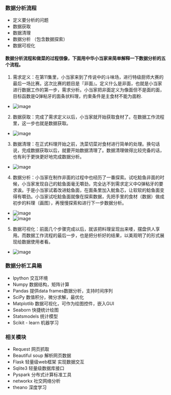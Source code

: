 ### 数据分析流程
- 定义要分析的问题
- 数据获取
- 数据清理
- 数据分析 （包含数据探索）
- 数据可视化
	
#### 数据分析流程和做菜的过程很像，下面用中华小当家来简单解释一下数据分析的五个流程。
1.  需求定义：在第11集里，小当家来到了传说中的斗味场，进行特级厨师大赛的最后一场比赛。这次比赛的题目是『非面』。定义什么是非面，也就是小当家进行数据工作的第一步，需求分析。小当家把非面定义为像面但不是面的面，目标函数是Q弹粘牙的面条状料理，约束条件是主食材不能为面粉.
- ![image](https://github.com/linmiao/Data102/blob/master/assignment/1w/screenshot/1.png)
2.  数据获取：完成了需求定义以后，小当家就开始获取食材了。在数据工作流程里，这一步也就是数据获取。
- ![image](https://github.com/linmiao/Data102/blob/master/assignment/1w/screenshot/2.png)
3.  数据清理：在正式料理开始之前，洗菜切菜对食材进行简单的处理。换句话说，完成数据获取以后，就要开始数据清理了。数据清理做得比较完备的话，也有利于更快更好地完成数据分析。
- ![image](https://github.com/linmiao/Data102/blob/master/assignment/1w/screenshot/3.png)
4. 数据分析：小当家在制作非面的过程中也经历了一番探索。试吃鲶鱼非面的时候，小当家发现自己的鲶鱼面毫无嚼劲，完全达不到需求定义中Q弹粘牙的要求诶。于是小当家试着改进鲶鱼面，在面条里加入鱿鱼芯，让软软的鲶鱼面变得有嚼劲。小当家试吃鲶鱼面就像在探索数据，先把手里的食材（数据）做成初步的料理（画图），再慢慢探索和进行下一步数据分析。
- ![image](https://github.com/linmiao/Data102/blob/master/assignment/1w/screenshot/4.png)
- ![image](https://github.com/linmiao/Data102/blob/master/assignment/1w/screenshot/5.png)
5.  数据可视化：前面几个步骤完成以后，就该把料理呈现出来喽，摆盘供人享用。而数据工作流程的最后一步，也是把分析好的结果，以美观明了的形式展现给数据使用者看。
- ![image](https://github.com/linmiao/Data102/blob/master/assignment/1w/screenshot/6.png)	

### 数据分析工具箱
- Ipython
交互环境
- Numpy
数据结构，矩阵计算
- Pandas
提供data frames数据分析，支持时间序列
- SciPy
数值积分，微分求解，最优化
- Matplotlib
数据可视化，可作为绘图控件，嵌入GUI
- Seaborn
快捷统计绘图
- Statsmodels
统计模型
- Scikit - learn
机器学习

### 相关模块
- Request 网页抓取
- Beautiful soup 解析网页数据
- Flask 轻量级web框架 实现数据交互
- Sqlite3 轻量级数据库接口
- Pyspark 分布式计算标准工具
- networkx 社交网络分析
- theano 深度学习
